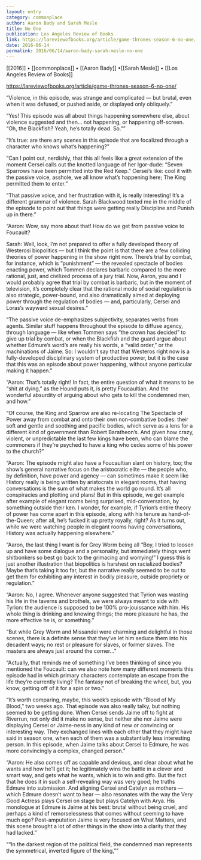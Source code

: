 ```yaml
---
layout: entry
category: commonplace
author: Aaron Bady and Sarah Mesle
title: No One
publication: Los Angeles Review of Books
link: https://lareviewofbooks.org/article/game-thrones-season-6-no-one/
date: 2016-06-14
permalink: 2016/06/14/aaron-bady-sarah-mesle-no-one
---
```


[[2016]] • [[commonplace]] • [[Aaron Bady]] •[[Sarah Mesle]] • [[Los Angeles Review of Books]]

https://lareviewofbooks.org/article/game-thrones-season-6-no-one/

“Violence, in this episode, was strange and complicated — but brutal, even when it was defused, or pushed aside, or displayed only obliquely.”

“Yes! This episode was all about things happening somewhere else, about violence suggested and then… not happening, or happening off-screen. “Oh, the Blackfish? Yeah, he’s totally dead. So.””

“It’s true: are there any scenes in this episode that are focalized through a character who knows what’s happening?”

“Can I point out, nerdishly, that this all feels like a great extension of the moment Cersei calls out the knotted language of her Igor-dude: “Seven Sparrows have been permitted into the Red Keep.” Cersei’s like: cool it with the passive voice, asshole, we all know what’s happening here; The King permitted them to enter.”

“That passive voice, and her frustration with it, is really interesting! It’s a different grammar of violence. Sarah Blackwood texted me in the middle of the episode to point out that things were getting really Discipline and Punish up in there.”

“Aaron: Wow, say more about that! How do we get from passive voice to Foucault?

Sarah: Well, look, I’m not prepared to offer a fully developed theory of Westerosi biopolitics — but I think the point is that there are a few colliding theories of power happening in the show right now. There’s trial by combat, for instance, which is “punishment” — the revealed spectacle of bodies enacting power, which Tommen declares barbaric compared to the more rational, just, and civilized process of a jury trial. Now, Aaron, you and I would probably agree that trial by combat is barbaric, but in the moment of television, it’s completely clear that the rational mode of social regulation is also strategic, power-bound, and also dramatically aimed at deploying power through the regulation of bodies — and, particularly, Cersei and Loras’s wayward sexual desires.”

“The passive voice de-emphasizes subjectivity, separates verbs from agents. Similar stuff happens throughout the episode to diffuse agency, through language — like when Tommen says “the crown has decided” to give up trial by combat, or when the Blackfish and the guard argue about whether Edmure’s word’s are really his words, a “valid order,” or the machinations of Jaime. So: I wouldn’t say that that Westeros right now is a fully-developed disciplinary system of productive power, but it is the case that this was an episode about power happening, without anyone particular making it happen.”

“Aaron: That’s totally right! In fact, the entire question of what it means to be “shit at dying,” as the Hound puts it, is pretty Foucaultian. And the wonderful absurdity of arguing about who gets to kill the condemned men, and how.”

“Of course, the King and Sparrow are also re-locating The Spectacle of Power away from combat and onto their own non-combative bodies: their soft and gentle and soothing and pacific bodies, which serve as a lens for a different kind of government than Robert Baratheon’s. And given how crazy, violent, or unpredictable the last few kings have been, who can blame the commoners if they’re psyched to have a king who cedes some of his power to the church?”

“Aaron: The episode might also have a Foucaultian slant on history, too; the show’s general narrative focus on the aristocratic elite — the people who, by definition, have power and agency — can sometimes make it seem like History really is being written by aristocrats in elegant rooms, that having conversations is the sum of what makes the world go round. It’s all conspiracies and plotting and plans! But in this episode, we get example after example of elegant rooms being surprised, mid-conversation, by something outside their ken. I wonder, for example, if Tyrion’s entire theory of power has come apart in this episode, along with his tenure as hand-of-the-Queen; after all, he’s fucked it up pretty royally, right? As it turns out, while we were watching people in elegant rooms having conversations, History was actually happening elsewhere.”

“Aaron, the last thing I want is for Grey Worm being all “Boy, I tried to loosen up and have some dialogue and a personality, but immediately things went shitbonkers so best go back to the grimacing and worrying!” I guess this is just another illustration that biopolitics is harshest on racialized bodies? Maybe that’s taking it too far, but the narrative really seemed to be out to get them for exhibiting any interest in bodily pleasure, outside propriety or regulation.”

“Aaron: No, I agree. Whenever anyone suggested that Tyrion was wasting his life in the taverns and brothels, we were always meant to side with Tyrion: the audience is supposed to be 100% pro-jouissance with him. His whole thing is drinking and knowing things; the more pleasure he has, the more effective he is, or something.”

“But while Grey Worm and Missandei were charming and delightful in those scenes, there is a definite sense that they’ve let him seduce them into his decadent ways; no rest or pleasure for slaves, or former slaves. The masters are always just around the corner…”

“Actually, that reminds me of something I’ve been thinking of since you mentioned the Foucault: can we also note how many different moments this episode had in which primary characters contemplate an escape from the life they’re currently living? The fantasy not of breaking the wheel, but, you know, getting off of it for a spin or two.”

“It’s worth comparing, maybe, this week’s episode with “Blood of My Blood,” two weeks ago. That episode was also really talky, but nothing seemed to be getting done. When Cersei sends Jaime off to fight at Riverrun, not only did it make no sense, but neither she nor Jaime were displaying Cersei or Jaime-ness in any kind of new or convincing or interesting way. They exchanged lines with each other that they might have said in season one, when each of them was a substantially less interesting person. In this episode, when Jaime talks about Cersei to Edmure, he was more convincingly a complex, changed person.”

“Aaron: He also comes off as capable and devious, and clear about what he wants and how he’ll get it; he legitimately wins the battle in a clever and smart way, and gets what he wants, which is to win and gtfo. But the fact that he does it in such a self-revealing way was very good; he truths Edmure into submission. And aligning Cersei and Catelyn as mothers — which Edmure doesn’t want to hear — also resonates with the way the Very Good Actress plays Cersei on stage but plays Catelyn with Arya. His monologue at Edmure is Jaime at his best: brutal without being cruel, and perhaps a kind of remorselessness that comes without seeming to have much ego? Post-amputation Jaime is very focused on What Matters, and this scene brought a lot of other things in the show into a clarity that they had lacked.”

““In the darkest region of the political field, the condemned man represents the symmetrical, inverted figure of the king,””
